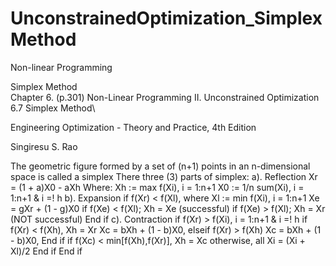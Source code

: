 # UnconstrainedOptimization_SimplexMethod

Non-linear Programming

Simplex Method\
Chapter 6. (p.301) Non-Linear Programming II. Unconstrained Optimization\
6.7 Simplex Method\

Engineering Optimization - Theory and Practice, 4th Edition

Singiresu S. Rao

 The geometric figure formed by a set of (n+1) points in an n-dimensional
   space is called a simplex
 There three (3) parts of simplex:
   a). Reflection
           Xr = (1 + a)X0 - aXh
           Where:
               Xh := max f(Xi),    i = 1:n+1
               X0 := 1/n sum(Xi),  i = 1:n+1 & i =! h
   b). Expansion
           if f(Xr) < f(Xl), where Xl := min f(Xi),    i = 1:n+1
               Xe = gXr + (1 - g)X0
               if f(Xe) < f(Xl);   Xh = Xe (successful)
               if f(Xe) > f(Xl);   Xh = Xr (NOT successful)
           End if
   c). Contraction
           if f(Xr) > f(Xi),  i = 1:n+1 & i =! h
               if f(Xr) < f(Xh),
                   Xh = Xr
                   Xc = bXh + (1 - b)X0,
               elseif f(Xr) > f(Xh)
                   Xc = bXh + (1 - b)X0,
               End if
               if f(Xc) < min[f(Xh),f(Xr)],    Xh = Xc
                   otherwise, all Xi = (Xi + Xl)/2
               End if
           End if

